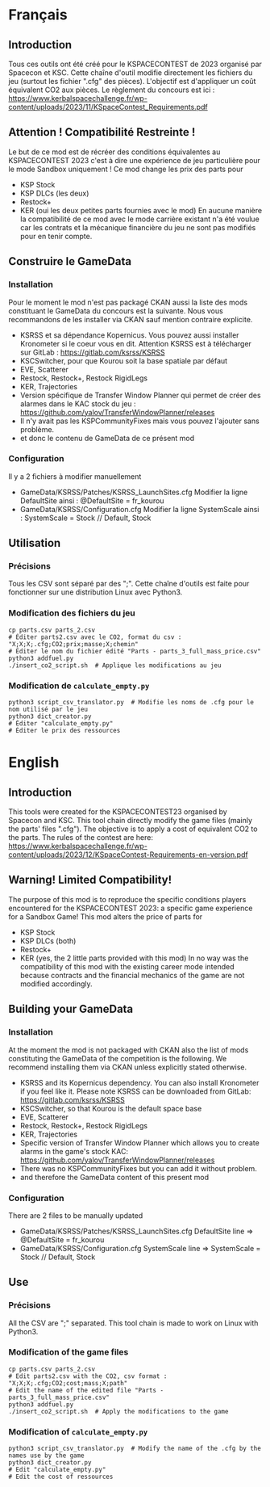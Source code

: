 # Français
## Introduction
Tous ces outils ont été créé pour le KSPACECONTEST de 2023 organisé par Spacecon et KSC.
Cette chaîne d'outil modifie directement les fichiers du jeu (surtout les fichier ".cfg" des pièces).
L'objectif est d'appliquer un coût équivalent CO2 aux pièces.
Le règlement du concours est ici :
https://www.kerbalspacechallenge.fr/wp-content/uploads/2023/11/KSpaceContest_Requirements.pdf

## Attention ! Compatibilité Restreinte !
Le but de ce mod est de récréer des conditions équivalentes au KSPACECONTEST 2023 c'est à dire une
expérience de jeu particulière pour le mode Sandbox uniquement !
Ce mod change les prix des parts pour
- KSP Stock
- KSP DLCs (les deux)
- Restock+
- KER (oui les deux petites parts fournies avec le mod)
En aucune manière la compatibilité de ce mod avec le mode carrière existant n'a été voulue car
les contrats et la mécanique financière du jeu ne sont pas modifiés pour en tenir compte.

## Construire le GameData
### Installation
Pour le moment le mod n'est pas packagé CKAN aussi la liste des mods constituant le GameData du concours
est la suivante. Nous vous recommandons de les installer via CKAN sauf mention contraire explicite.
- KSRSS et sa dépendance Kopernicus. Vous pouvez aussi installer Kronometer si le coeur vous en dit.
Attention KSRSS est à télécharger sur GitLab : https://gitlab.com/ksrss/KSRSS
- KSCSwitcher, pour que Kourou soit la base spatiale par défaut
- EVE, Scatterer
- Restock, Restock+, Restock RigidLegs
- KER, Trajectories
- Version spécifique de Transfer Window Planner qui permet de créer des alarmes dans le KAC stock du jeu :
https://github.com/yalov/TransferWindowPlanner/releases
- Il n'y avait pas les KSPCommunityFixes mais vous pouvez l'ajouter sans problème.
- et donc le contenu de GameData de ce présent mod

### Configuration 
Il y a 2 fichiers à modifier manuellement
- GameData/KSRSS/Patches/KSRSS_LaunchSites.cfg
Modifier la ligne DefaultSite ainsi : 	@DefaultSite = fr_kourou
- GameData/KSRSS/Configuration.cfg
Modifier la ligne SystemScale ainsi :   SystemScale = Stock // Default, Stock

## Utilisation
### Précisions
Tous les CSV sont séparé par des ";".
Cette chaîne d'outils est faite pour fonctionner sur une distribution Linux avec Python3.

### Modification des fichiers du jeu
```python3 translator.py
cp parts.csv parts_2.csv
# Éditer parts2.csv avec le CO2, format du csv : "X;X;X;.cfg;CO2;prix;masse;X;chemin"
# Éditer le nom du fichier édité "Parts - parts_3_full_mass_price.csv"
python3 addfuel.py
./insert_co2_script.sh  # Applique les modifications au jeu
```

### Modification de ``calculate_empty.py``
```# Créer "parts_script_todo.csv" à partir de "Parts - parts_3_full_mass_price.csv"
python3 script_csv_translator.py  # Modifie les noms de .cfg pour le nom utilisé par le jeu
python3 dict_creator.py
# Éditer "calculate_empty.py"
# Éditer le prix des ressources
```

# English
## Introduction
This tools were created for the KSPACECONTEST23 organised by Spacecon and KSC.
This tool chain directly modify the game files (mainly the parts' files ".cfg").
The objective is to apply a cost of equivalent CO2 to the parts.
The rules of the contest are here:
https://www.kerbalspacechallenge.fr/wp-content/uploads/2023/12/KSpaceContest-Requirements-en-version.pdf

## Warning! Limited Compatibility!
The purpose of this mod is to reproduce the specific conditions players encountered for the
KSPACECONTEST 2023: a specific game experience for a Sandbox Game!
This mod alters the price of parts for
- KSP Stock
- KSP DLCs (both)
- Restock+
- KER (yes, the 2 little parts provided with this mod)
In no way was the compatibility of this mod with the existing career mode intended because
contracts and the financial mechanics of the game are not modified accordingly.

## Building your GameData
### Installation
At the moment the mod is not packaged with CKAN also the list of mods constituting the GameData of the competition
is the following. We recommend installing them via CKAN unless explicitly stated otherwise.
- KSRSS and its Kopernicus dependency. You can also install Kronometer if you feel like it.
Please note KSRSS can be downloaded from GitLab: https://gitlab.com/ksrss/KSRSS
- KSCSwitcher, so that Kourou is the default space base
- EVE, Scatterer
- Restock, Restock+, Restock RigidLegs
- KER, Trajectories
- Specific version of Transfer Window Planner which allows you to create alarms in the game's stock KAC:
https://github.com/yalov/TransferWindowPlanner/releases
- There was no KSPCommunityFixes but you can add it without problem.
- and therefore the GameData content of this present mod

### Configuration
There are 2 files to be manually updated 
- GameData/KSRSS/Patches/KSRSS_LaunchSites.cfg
DefaultSite line => 	@DefaultSite = fr_kourou
- GameData/KSRSS/Configuration.cfg
SystemScale line =>   SystemScale = Stock // Default, Stock

## Use
### Précisions
All the CSV are ";" separated.
This tool chain is made to work on Linux with Python3.

### Modification of the game files
```python3 translator.py
cp parts.csv parts_2.csv
# Edit parts2.csv with the CO2, csv format : "X;X;X;.cfg;CO2;cost;mass;X;path"
# Edit the name of the edited file "Parts - parts_3_full_mass_price.csv"
python3 addfuel.py
./insert_co2_script.sh  # Apply the modifications to the game
```

### Modification of ``calculate_empty.py``
```# Create "parts_script_todo.csv" from "Parts - parts_3_full_mass_price.csv"
python3 script_csv_translator.py  # Modify the name of the .cfg by the names use by the game
python3 dict_creator.py
# Edit "calculate_empty.py"
# Edit the cost of ressources
```
